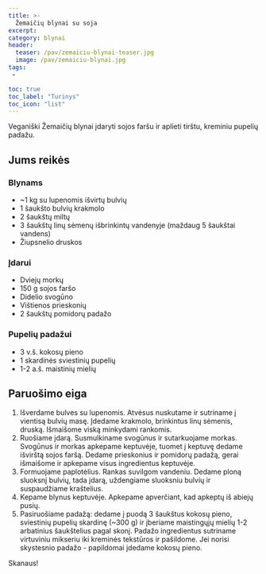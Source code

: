 ```yaml
---
title: >-
  Žemaičių blynai su soja
excerpt:
category: blynai
header:
  teaser: /pav/zemaiciu-blynai-teaser.jpg
  image: /pav/zemaiciu-blynai.jpg
tags:
 - 

toc: true
toc_label: "Turinys"
toc_icon: "list"
---
```


Veganiški Žemaičių blynai įdaryti sojos faršu ir aplieti tirštu, kreminiu pupelių padažu.

## Jums reikės

### Blynams

* ~1 kg su lupenomis išvirtų bulvių
* 1 šaukšto bulvių krakmolo
* 2 šaukštų miltų
* 3 šaukštų linų sėmenų išbrinkintų vandenyje (maždaug 5 šaukštai vandens)
* Žiupsnelio druskos

### Įdarui

* Dviejų morkų
* 150 g sojos faršo
* Didelio svogūno
* Vištienos prieskonių
* 2 šaukštų pomidorų padažo

### Pupelių padažui

* 3 v.š. kokosų pieno
* 1 skardinės sviestinių pupelių
* 1-2 a.š. maistinių mielių

## Paruošimo eiga

1. Išverdame bulves su lupenomis. Atvėsus nuskutame ir sutriname į vientisą bulvių masę. Įdedame krakmolo, brinkintus linų sėmenis, druską. Išmaišome viską minkydami rankomis.
2. Ruošiame įdarą. Susmulkiname svogūnus ir sutarkuojame morkas. Svogūnus ir morkas apkepame keptuvėje, tuomet į keptuvę dedame išvirštą sojos faršą. Dedame prieskonius ir pomidorų padažą, gerai išmaišome ir apkepame visus ingredientus keptuvėje.
3. Formuojame paplotėlius. Rankas suvilgom vandeniu. Dedame ploną sluoksnį bulvių, tada įdarą, uždengiame sluoksniu bulvių ir suspaudžiame kraštelius.
4. Kepame blynus keptuvėje. Apkepame apverčiant, kad apkeptų iš abiejų pusių.
5. Pasiruošiame padažą: dedame į puodą 3 šaukštus kokosų pieno, sviestinių pupelių skardinę (~300 g) ir įberiame maistingųjų mielių 1-2 arbatinius šaukštelius pagal skonį. Padažo ingredientus sutriname virtuviniu mikseriu iki kreminės tekstūros ir pašildome. Jei norisi skystesnio padažo - papildomai įdedame kokosų pieno.
   
Skanaus!
